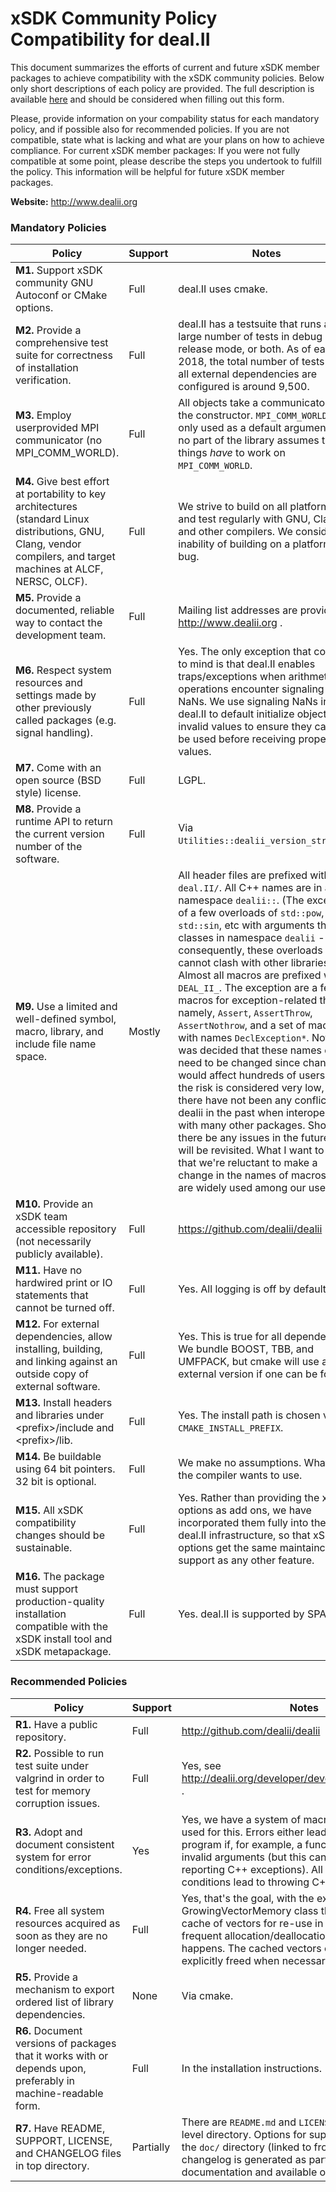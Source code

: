 # xSDK Community Policy Compatibility for deal.II

This document summarizes the efforts of current and future xSDK member packages to achieve compatibility with the xSDK community policies. Below only short descriptions of each policy are provided. The full description is available [here](https://docs.google.com/document/d/1DCx2Duijb0COESCuxwEEK1j0BPe2cTIJ-AjtJxt3290/edit#heading=h.2hp5zbf0n3o3)
and should be considered when filling out this form.

Please, provide information on your compability status for each mandatory policy, and if possible also for recommended policies.
If you are not compatible, state what is lacking and what are your plans on how to achieve compliance.
For current xSDK member packages: If you were not fully compatible at some point, please describe the steps you undertook to fulfill the policy. This information will be helpful for future xSDK member packages.

**Website:** http://www.dealii.org

### Mandatory Policies

| Policy                 |Support| Notes                   |
|------------------------|-------|-------------------------|
|**M1.** Support xSDK community GNU Autoconf or CMake options. |Full| deal.II uses cmake.|
|**M2.** Provide a comprehensive test suite for correctness of installation verification. |Full| deal.II has a testsuite that runs a large number of tests in debug mode, release mode, or both. As of early 2018, the total number of tests when all external dependencies are configured is around 9,500.|
|**M3.** Employ userprovided MPI communicator (no MPI_COMM_WORLD). |Full| All objects take a communicator via the constructor. `MPI_COMM_WORLD` is only used as a default argument, but no part of the library assumes that things *have* to work on `MPI_COMM_WORLD`.  |
|**M4.** Give best effort at portability to key architectures (standard Linux distributions, GNU, Clang, vendor compilers, and target machines at ALCF, NERSC, OLCF). |Full| We strive to build on all platforms, and test regularly with GNU, Clang, and other compilers. We consider the inability of building on a platform as a bug. |
|**M5.** Provide a documented, reliable way to contact the development team. |Full| Mailing list addresses are provided at http://www.dealii.org . |
|**M6.** Respect system resources and settings made by other previously called packages (e.g. signal handling). |Full| Yes. The only exception that comes to mind is that deal.II enables traps/exceptions when arithmetic operations encounter signaling NaNs. We use signaling NaNs in deal.II to default initialize objects with invalid values to ensure they cannot be used before receiving proper values.|
|**M7.** Come with an open source (BSD style) license. |Full| LGPL. |
|**M8.** Provide a runtime API to return the current version number of the software. |Full| Via `Utilities::dealii_version_string()`. |
|**M9.** Use a limited and well-defined symbol, macro, library, and include file name space. | Mostly| All header files are prefixed with `deal.II/`. All C++ names are in a namespace `dealii::`. (The exception of a few overloads of `std::pow`, `std::sin`, etc with arguments that are classes in namespace `dealii` -- consequently, these overloads cannot clash with other libraries.) Almost all macros are prefixed with `DEAL_II_`. The exception are a few macros for exception-related things; namely, `Assert`, `AssertThrow`, `AssertNothrow`, and a set of macros with names `DeclException*`. Note: It was decided that these names do not need to be changed since changes would affect hundreds of users, and the risk is considered very low, since there have not been any conflicts for dealii in the past when interoperating with many other packages. Should there be any issues in the future, this will be revisited. What I want to say is that we're reluctant to make a change in the names of macros that are widely used among our users. |
|**M10.** Provide an xSDK team accessible repository (not necessarily publicly available). |Full| https://github.com/dealii/dealii |
|**M11.** Have no hardwired print or IO statements that cannot be turned off. |Full| Yes. All logging is off by default. |
|**M12.** For external dependencies, allow installing, building, and linking against an outside copy of external software. |Full| Yes. This is true for all dependencies. We bundle BOOST, TBB, and UMFPACK, but cmake will use an external version if one can be found. |
|**M13.** Install headers and libraries under \<prefix\>/include and \<prefix\>/lib. |Full| Yes. The install path is chosen via `CMAKE_INSTALL_PREFIX`. |
|**M14.** Be buildable using 64 bit pointers. 32 bit is optional. |Full| We make no assumptions. Whatever the compiler wants to use. |
|**M15.** All xSDK compatibility changes should be sustainable. |Full| Yes. Rather than providing the xSDK options as add ons, we have incorporated them fully into the basic deal.II infrastructure, so that xSDK options get the same maintaince and support as any other feature. |
|**M16.** The package must support production-quality installation compatible with the xSDK install tool and xSDK metapackage. |Full| Yes. deal.II is supported by SPACK. |


### Recommended Policies

| Policy                 |Support| Notes                   |
|------------------------|-------|-------------------------|
|**R1.** Have a public repository. |Full | http://github.com/dealii/dealii |
|**R2.** Possible to run test suite under valgrind in order to test for memory corruption issues. | Full | Yes, see http://dealii.org/developer/developers/testsuite.html . |
|**R3.** Adopt and document consistent system for error conditions/exceptions. | Yes | Yes, we have a system of macros that is uniformly used for this. Errors either lead to termination of the program if, for example, a function is called with invalid arguments (but this can be switched to reporting C++ exceptions). All other error conditions lead to throwing C++ exceptions. |
|**R4.** Free all system resources acquired as soon as they are no longer needed. |Full| Yes, that's the goal, with the exception of the GrowingVectorMemory class that keeps a global cache of vectors for re-use in contexts where frequent allocation/deallocation of vectors happens. The cached vectors can, however, be explicitly freed when necessary. |
|**R5.** Provide a mechanism to export ordered list of library dependencies. |None| Via cmake. |
|**R6.** Document versions of packages that it works with or depends upon, preferably in machine-readable form.	| Full | In the installation instructions. |
|**R7.** Have README, SUPPORT, LICENSE, and CHANGELOG files in top directory. | Partially | There are `README.md` and `LICENSE.md` files in the top-level directory. Options for support are explained in the `doc/` directory (linked to from `README.md`). The changelog is generated as part of the doxygen documentation and available on the website. |
